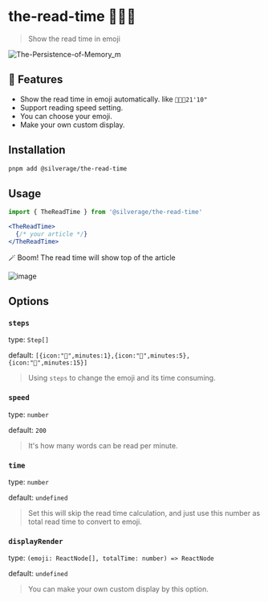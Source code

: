 # the-read-time 🍱🍔🍣

> Show the read time in emoji

![The-Persistence-of-Memory_m](https://user-images.githubusercontent.com/259410/222467352-37420c47-fe99-486f-b5a0-d595f7656f25.png)

## 🎨 Features

- Show the read time in emoji automatically. like `🍱🍔🍣21'10"`
- Support reading speed setting.
- You can choose your emoji.
- Make your own custom display.

## Installation

```bash
pnpm add @silverage/the-read-time
```

## Usage

```jsx
import { TheReadTime } from '@silverage/the-read-time'

<TheReadTime>
  {/* your article */}
</TheReadTime>
```

🪄 Boom! The read time will show top of the article

![image](https://user-images.githubusercontent.com/259410/222621402-79d885a4-2dd9-4403-a316-bd4464e39b7b.png)

## Options

### `steps`

type: `Step[]`

default: `[{icon:"🍣",minutes:1},{icon:"🍔",minutes:5},{icon:"🍱",minutes:15}]`

> Using `steps` to change the emoji and its time consuming.

### `speed`

type: `number`

default: `200`

> It's how many words can be read per minute.

### `time`

type: `number`

default: `undefined`

> Set this will skip the read time calculation, and just use this number as total read time to convert to emoji.

### `displayRender`

type: `(emoji: ReactNode[], totalTime: number) => ReactNode`

default: `undefined`

> You can make your own custom display by this option.
